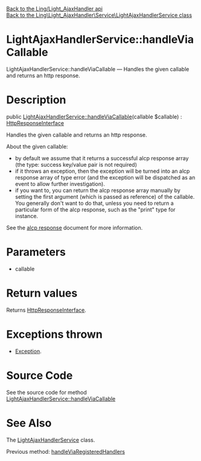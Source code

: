 [Back to the Ling/Light_AjaxHandler api](https://github.com/lingtalfi/Light_AjaxHandler/blob/master/doc/api/Ling/Light_AjaxHandler.md)<br>
[Back to the Ling\Light_AjaxHandler\Service\LightAjaxHandlerService class](https://github.com/lingtalfi/Light_AjaxHandler/blob/master/doc/api/Ling/Light_AjaxHandler/Service/LightAjaxHandlerService.md)


LightAjaxHandlerService::handleViaCallable
================



LightAjaxHandlerService::handleViaCallable — Handles the given callable and returns an http response.




Description
================


public [LightAjaxHandlerService::handleViaCallable](https://github.com/lingtalfi/Light_AjaxHandler/blob/master/doc/api/Ling/Light_AjaxHandler/Service/LightAjaxHandlerService/handleViaCallable.md)(callable $callable) : [HttpResponseInterface](https://github.com/lingtalfi/Light/blob/master/doc/api/Ling/Light/Http/HttpResponseInterface.md)




Handles the given callable and returns an http response.

About the given callable:

- by default we assume that it returns a successful alcp response array (the type: success key/value pair is not required)
- if it throws an exception, then the exception will be turned into an alcp response array of type error (and the exception
will be dispatched as an event to allow further investigation).
- if you want to, you can return the alcp response array manually by setting the first argument (which is passed as reference)
         of the callable. You generally don't want to do that, unless you need to return a particular form of the alcp response,
         such as the "print" type for instance.


See the [alcp response](https://github.com/lingtalfi/Light_AjaxHandler/blob/master/doc/pages/alcp-response.md) document for more information.




Parameters
================


- callable

    


Return values
================

Returns [HttpResponseInterface](https://github.com/lingtalfi/Light/blob/master/doc/api/Ling/Light/Http/HttpResponseInterface.md).


Exceptions thrown
================

- [Exception](http://php.net/manual/en/class.exception.php).&nbsp;







Source Code
===========
See the source code for method [LightAjaxHandlerService::handleViaCallable](https://github.com/lingtalfi/Light_AjaxHandler/blob/master/Service/LightAjaxHandlerService.php#L176-L223)


See Also
================

The [LightAjaxHandlerService](https://github.com/lingtalfi/Light_AjaxHandler/blob/master/doc/api/Ling/Light_AjaxHandler/Service/LightAjaxHandlerService.md) class.

Previous method: [handleViaRegisteredHandlers](https://github.com/lingtalfi/Light_AjaxHandler/blob/master/doc/api/Ling/Light_AjaxHandler/Service/LightAjaxHandlerService/handleViaRegisteredHandlers.md)<br>

